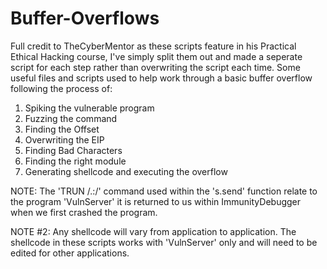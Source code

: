 # Buffer-Overflows
Full credit to TheCyberMentor as these scripts feature in his Practical Ethical Hacking course, I've simply split them out and made a seperate script for each step rather than overwriting the script each time.
Some useful files and scripts used to help work through a basic buffer overflow following the process of:

1. Spiking the vulnerable program
2. Fuzzing the command
3. Finding the Offset
4. Overwriting the EIP
5. Finding Bad Characters
6. Finding the right module
7. Generating shellcode and executing the overflow

NOTE: The 'TRUN /.:/' command used within the 's.send' function relate to the program 'VulnServer' it is returned to us within ImmunityDebugger when we first crashed the program.

NOTE #2: Any shellcode will vary from application to application. The shellcode in these scripts works with 'VulnServer' only and will need to be edited for other applications.
